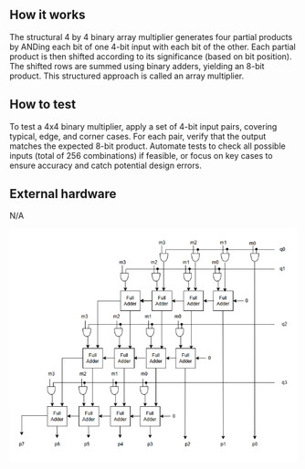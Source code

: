 <!---

This file is used to generate your project datasheet. Please fill in the information below and delete any unused
sections.

You can also include images in this folder and reference them in the markdown. Each image must be less than
512 kb in size, and the combined size of all images must be less than 1 MB.
-->

## How it works

The structural 4 by 4 binary array multiplier generates four partial products by ANDing each bit of one 4-bit input with each bit of the other. Each partial product is then shifted according to its significance (based on bit position). The shifted rows are summed using binary adders, yielding an 8-bit product. This structured approach is called an array multiplier.

## How to test

To test a 4x4 binary multiplier, apply a set of 4-bit input pairs, covering typical, edge, and corner cases. For each pair, verify that the output matches the expected 8-bit product. Automate tests to check all possible inputs (total of 256 combinations) if feasible, or focus on key cases to ensure accuracy and catch potential design errors.


## External hardware

N/A


![4x4 Array Multiplier](/docs/4x4_array_multiplier.png)


